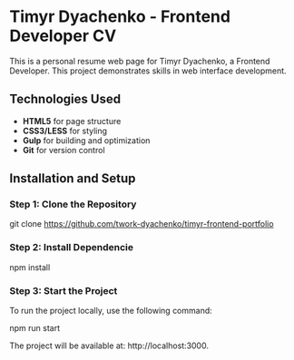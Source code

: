# Timyr Dyachenko - Frontend Developer CV

This is a personal resume web page for Timyr Dyachenko, a Frontend Developer. This project demonstrates skills in web interface development.

## Technologies Used

- **HTML5** for page structure
- **CSS3/LESS** for styling
- **Gulp** for building and optimization
- **Git** for version control

## Installation and Setup

### Step 1: Clone the Repository

git clone https://github.com/twork-dyachenko/timyr-frontend-portfolio

### Step 2: Install Dependencie

npm install

### Step 3: Start the Project
To run the project locally, use the following command:

npm run start

The project will be available at: http://localhost:3000.

